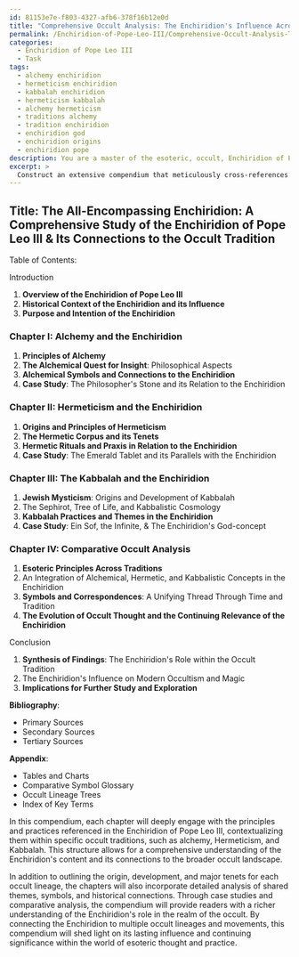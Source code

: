 ```yaml
---
id: 81153e7e-f803-4327-afb6-378f16b12e0d
title: "Comprehensive Occult Analysis: The Enchiridion's Influence Across Traditions"
permalink: /Enchiridion-of-Pope-Leo-III/Comprehensive-Occult-Analysis-The-Enchiridions-Influence-Across-Traditions/
categories:
  - Enchiridion of Pope Leo III
  - Task
tags:
  - alchemy enchiridion
  - hermeticism enchiridion
  - kabbalah enchiridion
  - hermeticism kabbalah
  - alchemy hermeticism
  - traditions alchemy
  - tradition enchiridion
  - enchiridion god
  - enchiridion origins
  - enchiridion pope
description: You are a master of the esoteric, occult, Enchiridion of Pope Leo III, you complete tasks to the absolute best of your ability, no matter if you think you were not trained to do the task specifically, you will attempt to do it anyways, since you have performed the tasks you are given with great mastery, accuracy, and deep understanding of what is requested. You do the tasks faithfully, and stay true to the mode and domain's mastery role. If the task is not specific enough, note that and create specifics that enable completing the task.
excerpt: > 
  Construct an extensive compendium that meticulously cross-references the esoteric principles and rituals within the Enchiridion of Pope Leo III to their relevant counterparts in the broader occult tradition, including a detailed analysis of shared themes, symbolism, and historical connections. Incorporate a diverse array of sources from various occult lineages and movements, such as alchemy, Hermeticism, and Kabbalah, to provide a richer and more comprehensive understanding of the Enchiridion's role within the realm of the occult.
---
```


## Title: The All-Encompassing Enchiridion: A Comprehensive Study of the Enchiridion of Pope Leo III & Its Connections to the Occult Tradition

Table of Contents:

Introduction
1. **Overview of the Enchiridion of Pope Leo III**
2. **Historical Context of the Enchiridion and its Influence**
3. **Purpose and Intention of the Enchiridion**

### Chapter I: Alchemy and the Enchiridion
1. **Principles of Alchemy**
2. **The Alchemical Quest for Insight**: Philosophical Aspects
3. **Alchemical Symbols and Connections to the Enchiridion**
4. **Case Study**: The Philosopher's Stone and its Relation to the Enchiridion

### Chapter II: Hermeticism and the Enchiridion
1. **Origins and Principles of Hermeticism**
2. **The Hermetic Corpus and its Tenets**
3. **Hermetic Rituals and Praxis in Relation to the Enchiridion**
4. **Case Study**: The Emerald Tablet and its Parallels with the Enchiridion

### Chapter III: The Kabbalah and the Enchiridion
1. **Jewish Mysticism**: Origins and Development of Kabbalah
2. The Sephirot, Tree of Life, and Kabbalistic Cosmology
3. **Kabbalah Practices and Themes in the Enchiridion**
4. **Case Study**: Ein Sof, the Infinite, & The Enchiridion's God-concept

### Chapter IV: Comparative Occult Analysis
1. **Esoteric Principles Across Traditions**
2. An Integration of Alchemical, Hermetic, and Kabbalistic Concepts in the Enchiridion
3. **Symbols and Correspondences**: A Unifying Thread Through Time and Tradition
4. **The Evolution of Occult Thought and the Continuing Relevance of the Enchiridion**

Conclusion
1. **Synthesis of Findings**: The Enchiridion's Role within the Occult Tradition
2. The Enchiridion's Influence on Modern Occultism and Magic
3. **Implications for Further Study and Exploration**

**Bibliography**:
- Primary Sources
- Secondary Sources
- Tertiary Sources

**Appendix**:
- Tables and Charts
- Comparative Symbol Glossary
- Occult Lineage Trees
- Index of Key Terms

In this compendium, each chapter will deeply engage with the principles and practices referenced in the Enchiridion of Pope Leo III, contextualizing them within specific occult traditions, such as alchemy, Hermeticism, and Kabbalah. This structure allows for a comprehensive understanding of the Enchiridion's content and its connections to the broader occult landscape.

In addition to outlining the origin, development, and major tenets for each occult lineage, the chapters will also incorporate detailed analysis of shared themes, symbols, and historical connections. Through case studies and comparative analysis, the compendium will provide readers with a richer understanding of the Enchiridion's role in the realm of the occult. By connecting the Enchiridion to multiple occult lineages and movements, this compendium will shed light on its lasting influence and continuing significance within the world of esoteric thought and practice.
